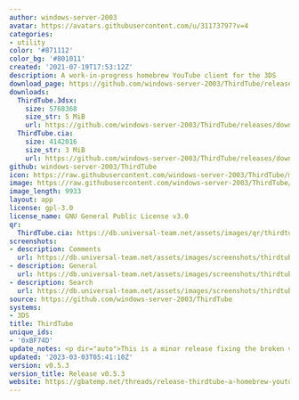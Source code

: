 ```yaml
---
author: windows-server-2003
avatar: https://avatars.githubusercontent.com/u/31173797?v=4
categories:
- utility
color: '#871112'
color_bg: '#801011'
created: '2021-07-19T17:53:12Z'
description: A work-in-progress homebrew YouTube client for the 3DS
download_page: https://github.com/windows-server-2003/ThirdTube/releases
downloads:
  ThirdTube.3dsx:
    size: 5768368
    size_str: 5 MiB
    url: https://github.com/windows-server-2003/ThirdTube/releases/download/v0.5.3/ThirdTube.3dsx
  ThirdTube.cia:
    size: 4142016
    size_str: 3 MiB
    url: https://github.com/windows-server-2003/ThirdTube/releases/download/v0.5.3/ThirdTube.cia
github: windows-server-2003/ThirdTube
icon: https://raw.githubusercontent.com/windows-server-2003/ThirdTube/main/resource/icon.png
image: https://raw.githubusercontent.com/windows-server-2003/ThirdTube/main/resource/banner.png
image_length: 9933
layout: app
license: gpl-3.0
license_name: GNU General Public License v3.0
qr:
  ThirdTube.cia: https://db.universal-team.net/assets/images/qr/thirdtube-cia.png
screenshots:
- description: Comments
  url: https://db.universal-team.net/assets/images/screenshots/thirdtube/comments.png
- description: General
  url: https://db.universal-team.net/assets/images/screenshots/thirdtube/general.png
- description: Search
  url: https://db.universal-team.net/assets/images/screenshots/thirdtube/search.png
source: https://github.com/windows-server-2003/ThirdTube
systems:
- 3DS
title: ThirdTube
unique_ids:
- '0xBF74D'
update_notes: <p dir="auto">This is a minor release fixing the broken video playback.</p>
updated: '2023-03-03T05:41:10Z'
version: v0.5.3
version_title: Release v0.5.3
website: https://gbatemp.net/threads/release-thirdtube-a-homebrew-youtube-client-for-the-new-3ds.591696/
---
```

